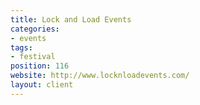 ```yaml
---
title: Lock and Load Events
categories:
- events
tags:
- festival
position: 116
website: http://www.locknloadevents.com/
layout: client
---
```


